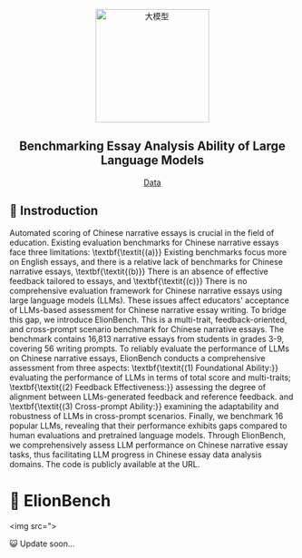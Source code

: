<p align="center">
  <img width="200" height="200" src="https://github.com/user-attachments/assets/9970c90e-bcf2-4764-94b8-46aa7de231f4" alt="大模型" />
</p>

<h2 align="center">
  Benchmarking Essay Analysis Ability of Large Language Models
</h2>

<p align="center">
  <a href="https://github.com/XXXIEAI/ElionBench/blob/main/ElionBench_xlsx.xlsx"> Data </a>
</p>

## 👾 Instroduction
Automated scoring of Chinese narrative essays is crucial in the field of education. Existing evaluation benchmarks for Chinese narrative essays face three limitations: \textbf{\textit{(a)}} Existing benchmarks focus more on English essays, and there is a relative lack of benchmarks for Chinese narrative essays, \textbf{\textit{(b)}} There is an absence of effective feedback tailored to essays, and \textbf{\textit{(c)}} There is no comprehensive evaluation framework for Chinese narrative essays using large language models (LLMs). These issues affect educators' acceptance of LLMs-based assessment for Chinese narrative essay writing. To bridge this gap, we introduce ElionBench. This is a multi-trait, feedback-oriented, and cross-prompt scenario benchmark for Chinese narrative essays. The benchmark contains 16,813 narrative essays from students in grades 3-9, covering 56 writing prompts. To reliably evaluate the performance of LLMs on Chinese narrative essays, ElionBench conducts a comprehensive assessment from three aspects: \textbf{\textit{(1) Foundational Ability:}} evaluating the performance of LLMs in terms of total score and multi-traits; \textbf{\textit{(2) Feedback Effectiveness:}} assessing the degree of alignment between LLMs-generated feedback and reference feedback. and \textbf{\textit{(3) Cross-prompt Ability:}} examining the adaptability and robustness of LLMs in cross-prompt scenarios. Finally, we benchmark 16 popular LLMs, revealing that their performance exhibits gaps compared to human evaluations and pretrained language models. Through ElionBench, we comprehensively assess LLM performance on Chinese narrative essay tasks, thus facilitating LLM progress in Chinese essay data analysis domains. The code is publicly available at the URL.

# 🤖 ElionBench
<img src=">


😺 Update soon...
